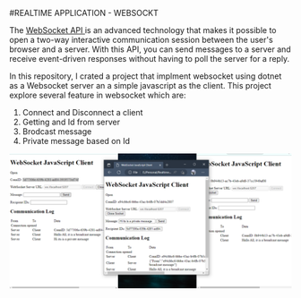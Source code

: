 #REALTIME APPLICATION - WEBSOCKT

The  [WebSocket API ](https://developer.mozilla.org/en-US/docs/Web/API/WebSockets_API) is an advanced technology that makes it possible to open a two-way interactive communication session between the user's browser and a server. With this API, you can send messages to a server and receive event-driven responses without having to poll the server for a reply.

In this repository, I crated a project that implment websocket using dotnet as a Websocket server an a simple javascript as the client. This project explore several feature in websocket which are:
1. Connect and Disconnect a client 
2. Getting and Id from server
4. Brodcast message
5. Private message based on Id

![Demo image](https://github.com/MarioTiara/Realtime-Web-App-Dotnet/blob/main/WebSockets/Demo.PNG)

